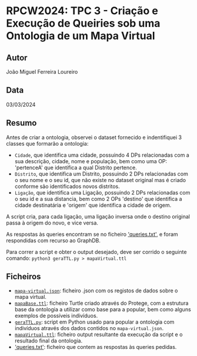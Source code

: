 # RPCW2024: TPC 3 - Criação e Execução de Queiries sob uma Ontologia de um Mapa Virtual

## Autor
João Miguel Ferreira Loureiro

## Data
03/03/2024

## Resumo
Antes de criar a ontologia, observei o dataset fornecido e indentifiquei 3 classes que formarão a ontologia:

- `Cidade`, que identifica uma cidade, possuindo 4 DPs relacionadas com a sua descrição, cidade, nome e população, bem como uma OP: 'pertenceA' que identifica a qual Distrito pertence.
- `Distrito`, que identifica um Distrito, possuindo 2 DPs relacionadas com o seu nome e o seu id, que não existe no dataset original mas é criado conforme são identificados novos distritos.
- `Ligação`, que identifica uma Ligação, possuindo 2 DPs relacionadas com o seu id e a sua distancia, bem como 2 OPs 'destino' que identifica a cidade destinatária e 'origem' que identifica a cidade de origem.

A script cria, para cada ligação, uma ligação inversa onde o destino original passa à origem do novo, e vice versa.

As respostas às queries encontram se no ficheiro ['queries.txt'](queries.txt), e foram respondidas com recurso ao GraphDB.

Para correr a script e obter o output desejado, deve ser corrido o seguinte comando: `python3 geraTTL.py > mapaVirtual.ttl`

## Ficheiros

- [`mapa-virtual.json`](mapa-virtual.json): ficheiro .json com os registos de dados sobre o mapa virtual.
- [`mapaBase.ttl`](`mapaBase.ttl): ficheiro Turtle criado através do Protege, com a estrutura base da ontologia a utilizar como base para a popular, bem como alguns exemplos de possíveis indivíduos.
- [`geraTTL.py`](geraTTL.py): script em Python usado para popular a ontologia com indivíduos através dos dados contidos no `mapa-virtual.json`.
- [`mapaVirtual.ttl`](mapaVirtual.ttl): ficheiro output resultante da execução da script e o resultado final da ontologia.
- ['queries.txt'](queries.txt): ficheiro que contem as respostas às queries pedidas.
